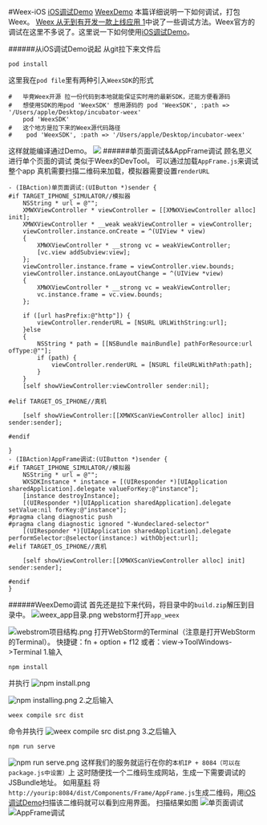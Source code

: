 #Weex-iOS
[iOS调试Demo](https://github.com/jiaowoxiaoming/XMWeex)
[WeexDemo](https://github.com/jiaowoxiaoming/app_weex)
本篇详细说明一下如何调试，打包Weex。
[Weex 从无到有开发一款上线应用 1](http://www.jianshu.com/p/5fe02ca05e86)中说了一些调试方法。Weex官方的调试在这里不多说了。这里说一下如何使用[iOS调试Demo](https://github.com/jiaowoxiaoming/XMWeex)。

######从iOS调试Demo说起
从git拉下来文件后
```
pod install
```
这里我在```pod file```里有两种引入```WeexSDK```的形式
```
#   毕竟Weex开源 拉一份代码到本地就能保证实时用的最新SDK，还能方便看源码
#   想使用SDK的用pod 'WeexSDK' 想用源码的 pod 'WeexSDK', :path => '/Users/apple/Desktop/incubator-weex'
    pod 'WeexSDK'
#   这个地方是拉下来的Weex源代码路径
#    pod 'WeexSDK', :path => '/Users/apple/Desktop/incubator-weex'
```
这样就能编译通过Demo。
![](http://upload-images.jianshu.io/upload_images/762651-f3a0ede867f34b82.jpg)
######单页面调试&&AppFrame调试
顾名思义 进行单个页面的调试 类似于Weex的DevTool。
可以通过加载```AppFrame.js```来调试整个app
真机需要扫描二维码来加载，模拟器需要设置```renderURL```
```
- (IBAction)单页面调试:(UIButton *)sender {
#if TARGET_IPHONE_SIMULATOR//模拟器
    NSString * url = @"";
    XMWXViewController * viewController = [[XMWXViewController alloc] init];
    XMWXViewController * __weak weakViewController = viewController;
    viewController.instance.onCreate = ^(UIView * view)
    {
        XMWXViewController * __strong vc = weakViewController;
        [vc.view addSubview:view];
    };
    viewController.instance.frame = viewController.view.bounds;
    viewController.instance.onLayoutChange = ^(UIView *view)
    {
        XMWXViewController * __strong vc = weakViewController;
        vc.instance.frame = vc.view.bounds;
    };
    
    if ([url hasPrefix:@"http"]) {
        viewController.renderURL = [NSURL URLWithString:url];
    }else
    {
        NSString * path = [[NSBundle mainBundle] pathForResource:url ofType:@""];
        if (path) {
            viewController.renderURL = [NSURL fileURLWithPath:path];
        }
    }
    [self showViewController:viewController sender:nil];

#elif TARGET_OS_IPHONE//真机
    
    [self showViewController:[[XMWXScanViewController alloc] init] sender:sender];
    
#endif

}
- (IBAction)AppFrame调试:(UIButton *)sender {
#if TARGET_IPHONE_SIMULATOR//模拟器
    NSString * url = @"";
    WXSDKInstance * instance = [(UIResponder *)[UIApplication sharedApplication].delegate valueForKey:@"instance"];
    [instance destroyInstance];
    [(UIResponder *)[UIApplication sharedApplication].delegate setValue:nil forKey:@"instance"];
#pragma clang diagnostic push
#pragma clang diagnostic ignored "-Wundeclared-selector"
    [(UIResponder *)[UIApplication sharedApplication].delegate performSelector:@selector(instance:) withObject:url];
#elif TARGET_OS_IPHONE//真机
    
    [self showViewController:[[XMWXScanViewController alloc] init] sender:sender];
    
#endif
}
```
######WeexDemo调试
首先还是拉下来代码，将目录中的```build.zip```解压到目录中。
![weex_app目录.png](http://upload-images.jianshu.io/upload_images/762651-e190776c5c0d2fdb.png?imageMogr2/auto-orient/strip%7CimageView2/2/w/1240)
webstorm打开```app_weex```

![webstrom项目结构.png](http://upload-images.jianshu.io/upload_images/762651-e50b7f3ba3f92944.png?imageMogr2/auto-orient/strip%7CimageView2/2/w/1240)
打开WebStorm的Terminal（注意是打开WebStorm的Terminal）。
快捷键：fn + option + f12
或者：view->ToolWindows->Terminal
1.输入
```
npm install
```
并执行
![npm install.png](http://upload-images.jianshu.io/upload_images/762651-4bacbe7cbc831788.png?imageMogr2/auto-orient/strip%7CimageView2/2/w/1240)

![npm installing.png](http://upload-images.jianshu.io/upload_images/762651-ee685a7e7677d0f6.png?imageMogr2/auto-orient/strip%7CimageView2/2/w/1240)
2.之后输入
```
weex compile src dist
```
命令并执行
![weex compile src dist.png](http://upload-images.jianshu.io/upload_images/762651-a662c6117f65f60e.png?imageMogr2/auto-orient/strip%7CimageView2/2/w/1240)
3.之后输入
```
npm run serve
```
![npm run serve.png](http://upload-images.jianshu.io/upload_images/762651-01c5a223192d90a7.png?imageMogr2/auto-orient/strip%7CimageView2/2/w/1240)
这样我们的服务就运行在你的```本机IP + 8084（可以在package.js中设置）```上
这时随便找一个二维码生成网站，生成一下需要调试的JSBundle地址。
如用[草料](http://cli.im/)
将```http://yourip:8084/dist/Components/Frame/AppFrame.js```生成二维码，用[iOS调试Demo](https://github.com/jiaowoxiaoming/XMWeex)扫描该二维码就可以看到应用界面。
扫描结果如图
![单页面调试](http://upload-images.jianshu.io/upload_images/762651-f50a953251d4eba4.jpg)
![AppFrame调试](http://upload-images.jianshu.io/upload_images/762651-cd69da8379cb0256.jpg)
